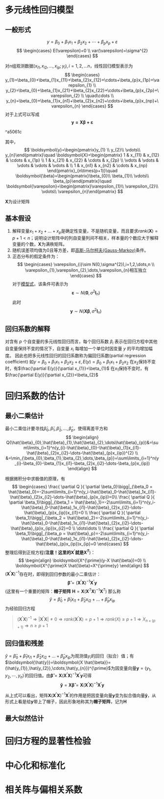 # 多元线性回归模型

## 一般形式

$$
y=\beta_{0}+\beta_{1}x_{1}+\beta_{2}x_{2}+\cdots+\beta_{p}x_{p}+\varepsilon
$$
$$
\begin{cases}
E(\varepsilon)=0 \\
var(\varepsilon)=\sigma^{2}
\end{cases}
$$

对$n$组观测数据$(x_{i1},x_{i2},\dots,x_{ip};y_{i}),i=1,2,\dots n$，线性回归模型表示为
$$
\begin{cases}
y_{1}=\beta_{0}+\beta_{1}x_{11}+\beta_{2}x_{12}+\cdots+\beta_{p}x_{1p}+\varepsilon_{1} \\
y_{2}=\beta_{0}+\beta_{1}x_{21}+\beta_{2}x_{22}+\cdots+\beta_{p}x_{2p}+\varepsilon_{2} \\
\quad\cdots \\
y_{n}=\beta_{0}+\beta_{1}x_{n1}+\beta_{2}x_{n2}+\cdots+\beta_{p}x_{np}+\varepsilon_{n}
\end{cases}
$$
对于上式可以写成
$$
\boldsymbol{y=X\beta+\varepsilon}
$$

^a5061c

其中，
$$
\boldsymbol{y}=\begin{pmatrix}y_{1} \\ y_{2}\\ \vdots\\ y_{n}\end{pmatrix}\quad
\boldsymbol{X}=\begin{pmatrix}
1 & x_{11} & x_{12} & \cdots & x_{1p} \\
1 & x_{21} & x_{22} & \cdots & x_{2p}  \\ 
\vdots & \vdots & \vdots & \vdots & \vdots & \\
1 & x_{n1} & x_{n2} & \cdots & x_{np}
\end{pmatrix}_{n\times(p+1)}\quad
\boldsymbol{\beta}=\begin{pmatrix}\beta_{0}\\ \beta_{1}\\ \vdots\\ \beta_{p}\end{pmatrix}\quad
\boldsymbol{\varepsilon}=\begin{pmatrix}\varepsilon_{1}\\ \varepsilon_{2}\\ \vdots\\ \varepsilon_{n}\end{pmatrix}
$$

$\boldsymbol{X}$为设计矩阵

## 基本假设

1. 解释变量$x_{1}+x_{2}+\dots+x_{p}$是确定性变量，不是随机变量，而且要求$rank(\boldsymbol{X})=p+1<n$；说明设计矩阵中的列自变量列间不相关，样本量的个数应大于解释变量的个数，$\boldsymbol{X}$为满秩矩阵。
2. 随机误差项均值为$0$且等方差，即[高斯-马尔柯夫(Gauss-Markov)](1.%20一元线性回归.md#最佳线性无偏估计)条件。
3. 正态分布的假定条件为：
    $$
    \begin{cases}
\varepsilon_{i}\sim N(0,\sigma^{2}),i=1,2,\dots,n \\
\varepsilon_{1},\varepsilon_{2},\dots,\varepsilon_{n}相互独立
\end{cases}
    $$
    对于[模型式](2.%20多元线性回归.md#^a5061c)，该条件可表示为
    $$
\boldsymbol{\varepsilon} \sim N(\boldsymbol{0},\sigma^{2}\boldsymbol{I}_{n})
$$
    此时
    $$
\boldsymbol{y}\sim N(\boldsymbol{X\beta},\sigma^{2}\boldsymbol{I}_{n})
$$

## 回归系数的解释

对含有 $p$ 个自变量的多元线性回归而言，每个回归系数 $β_i$ 表示在回归方程中其他自变量保持不变的情况下，自变量 $x_i$ 每增加一个单位时因变量 $y$ 的平均增加幅度。 因此也把多元线性回归的回归系数称为偏回归系数(partial regression coefficient)
如$y=\beta_{0}+\beta_{1}x_{1}+\beta_{2}x_{2}+\varepsilon,E(y)=\beta_{0}+\beta_{1}x_{1}+\beta_{2}x_{2}$
在$x_{2}$保持不变时，有$\frac{\partial E(y)}{\partial x_{1}}=\beta_{1}$
在$x_{1}$保持不变时，有$\frac{\partial E(y)}{\partial x_{2}}=\beta_{2}$

# 回归系数的估计

## 最小二乘估计

最小二乘估计要寻找$\hat{\beta}_{0},\hat{\beta}_{1},\hat{\beta}_{2},\dots,\hat{\beta}_{p}$，使得离差平方和
$$
\begin{align}
Q(\hat{\beta}_{0},\hat{\beta}_{1},\hat{\beta}_{2},\dots\hat{\beta}_{p})&=\sum\limits_{i=1}^n(y_{i}-\hat{\beta}_{0}-\hat{\beta}_{1}x_{i1}-\hat{\beta}_{2}x_{i2}-\dots-\hat{\beta}_{p}x_{ip})^{2} \\
&=\min_{\beta_{0},\beta_{1},\beta_{2},\dots,\beta_{p}}=\sum\limits_{i=1}^n(y_{i}-\beta_{0}-\beta_{1}x_{i1}-\beta_{2}x_{i2}-\dots-\beta_{p}x_{ip})
\end{align}
$$

根据微积分中求极值的原理，有
$$
\begin{cases}
\frac{ \partial Q }{ \partial \beta_0}\bigg|_{\beta_0 = \hat{\beta}_0}=-2\sum\limits_{i=1}^n(y_i-\hat{\beta}_0-\hat{\beta}_1x_{i1}-\hat{\beta}_{2}x_{i2}-\dots-\hat{\beta}_{p}x_{ip})=0\\
\frac{ \partial Q }{ \partial \beta_1}\bigg|_{\beta_1 = \hat{\beta}_1}=-2\sum\limits_{i=1}^n(y_i-\hat{\beta}_0-\hat{\beta}_1x_{i1}-\hat{\beta}_{2}x_{i2}-\dots-\hat{\beta}_{p}x_{ip})x_{i1}=0 \\
\frac{ \partial Q }{ \partial \beta_1}\bigg|_{\beta_2 = \hat{\beta}_2}=-2\sum\limits_{i=1}^n(y_i-\hat{\beta}_0-\hat{\beta}_1x_{i1}-\hat{\beta}_{2}x_{i2}-\dots-\hat{\beta}_{p}x_{ip})x_{i2}=0 \\
\dots\dots \\
\frac{ \partial Q }{ \partial \beta_1}\bigg|_{\beta_p = \hat{\beta}_p}=-2\sum\limits_{i=1}^n(y_i-\hat{\beta}_0-\hat{\beta}_1x_{i1}-\hat{\beta}_{2}x_{i2}-\dots-\hat{\beta}_{p}x_{ip})x_{ip}=0
\end{cases}
$$
整理后得到正规方程(**注意！这里的$\boldsymbol{X}^{\prime}$就是$\boldsymbol{X}^T$**)：
$$
\begin{align}
\boldsymbol{X^{\prime}(y-X \hat{\beta})=0} \\
\boldsymbol{X^{\prime}X \hat{\beta}=X^{\prime}y}
\end{align}
$$
$(\boldsymbol{X^{\prime}X})^{-1}$存在时，即得到回归参数的最小二乘估计：
$$
\boldsymbol{\hat{\beta}}=(\boldsymbol{X^{\prime}X})^{-1}\boldsymbol{X^{\prime}y}
$$
(这里有一个重要的矩阵：**帽子矩阵** $\boldsymbol{H}=\boldsymbol{X}(\boldsymbol{X}^T\boldsymbol{X})^{-1}\boldsymbol{X}^T$)
那么称
$$
\hat{y}=\hat{\beta}_{0}+\hat{\beta}_1x_{i1}+\hat{\beta}_{2}x_{i2}+\dots+\hat{\beta}_{p}x_{ip}
$$
为经验回归方程

> $(\boldsymbol{X^{\prime}X})^{-1}\Rightarrow \lvert \boldsymbol{X^{\prime}X} \rvert\ne0\Rightarrow rank(\boldsymbol{X^{\prime}X})=p+1\Rightarrow rank(X)\ge p+1\Rightarrow X_{n\times (p+1)}\Rightarrow n\ge p+1$

## 回归值和残差

$\hat{y}=\hat{\beta}_{0}+\hat{\beta}_1x_{i1}+\hat{\beta}_{2}x_{i2}+\dots+\hat{\beta}_{p}x_{ip}$为观测值$y_{i}$的回归（拟合）值；有$\boldsymbol{\hat{y}}=\boldsymbol{X \hat{\beta}}=(\hat{y_{1}},\hat{y_{2}},\cdots,\hat{y_{n}})^{\prime}$为因变量向量$\boldsymbol{y}=(y_{1},y_{2},\cdots,y_{n})^{\prime}$的回归值。由$\boldsymbol{\hat{\beta}}=\boldsymbol{X}(\boldsymbol{X^{\prime}X})^{-1}\boldsymbol{X^{\prime}y}$可得
$$
\boldsymbol{\hat{y}}=\boldsymbol{X\hat{\beta}}=\boldsymbol{X}(\boldsymbol{X^{\prime}X})^{-1}\boldsymbol{X^{\prime}y}
$$

从上式可以看出，矩阵$\boldsymbol{X}(\boldsymbol{X^{\prime}X})^{-1}\boldsymbol{X^{\prime}}$的作用是把因变量向量$\boldsymbol{y}$变为拟合值向量$\boldsymbol{\hat{y}}$，从形式上看是给$\boldsymbol{y}$带上了帽子，因此形象地称其为**帽子矩阵**，记为$\boldsymbol{H}$

## 最大似然估计


# 回归方程的显著性检验

# 中心化和标准化

# 相关阵与偏相关系数
